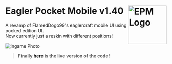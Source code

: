 # <img src=".github/assets/logo.png" alt="EPM Logo" align="right" width="120px">Eagler Pocket Mobile v1.40
 A revamp of FlamedDogo99's eaglercraft mobile UI using pocked edition UI.<br>
 Now currently just a reskin with different positions!


<img src=".github/assets/ingame.png" alt="Ingame Photo"><br>


>__Finally [here](https://aaron462.github.io/mconline/EaglercraftX_1.8_u35_Offline_Signed.html) is the live version of the code!__
